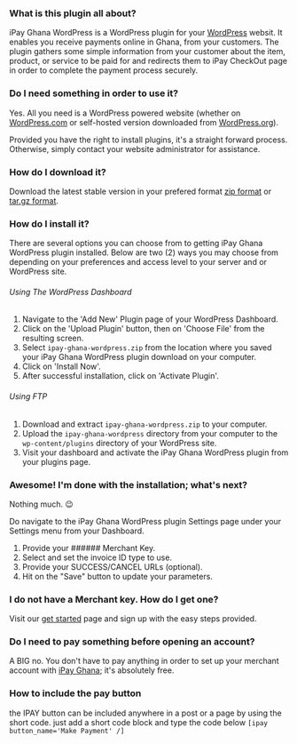 ### What is this plugin all about?
iPay Ghana WordPress is a WordPress plugin for your [WordPress](https://wordpress.org/) websit.
It enables you receive payments online in Ghana, from your customers. The plugin gathers some simple information from your customer about the item, product, or service to be paid for and redirects them to iPay CheckOut page in order to complete the payment process securely.

### Do I need something in order to use it?
Yes. All you need is a WordPress powered website (whether on [WordPress.com](https://wordpress.com/) or self-hosted version downloaded from [WordPress.org](https://wordpress.org/download/)).

Provided you have the right to install plugins, it's a straight forward process. Otherwise, simply contact your website administrator for assistance.

### How do I download it?
Download the latest stable version in your prefered format
[zip format](https://github.com/darelabs/ipay-ghana-wordpress/archive/1.0.3.zip) or [tar.gz format](https://github.com/darelabs/ipay-ghana-wordpress/archive/1.0.3.tar.gz).

### How do I install it?
There are several options you can choose from to getting iPay Ghana WordPress plugin installed.
Below are two (2) ways you may choose from depending on your preferences and access level to your server and or WordPress site.

###### Using The WordPress Dashboard

1. Navigate to the 'Add New' Plugin page of your WordPress Dashboard.
2. Click on the 'Upload Plugin' button, then on 'Choose File' from the resulting screen.
3. Select `ipay-ghana-wordpress.zip` from the location where you saved your iPay Ghana WordPress plugin download on your computer.
4. Click on 'Install Now'.
5. After successful installation, click on 'Activate Plugin'.

###### Using FTP

1. Download and extract `ipay-ghana-wordpress.zip` to your computer.
2. Upload the `ipay-ghana-wordpress` directory from your computer to the `wp-content/plugins` directory of your WordPress site.
3. Visit your dashboard and activate the iPay Ghana WordPress plugin from your plugins page.

### Awesome! I'm done with the installation; what's next?
Nothing much. 😉

Do navigate to the iPay Ghana WordPress plugin Settings page under your Settings menu from your Dashboard. 
1. Provide your ###### Merchant Key.
2. Select and set the invoice ID type to use.
3. Provide your SUCCESS/CANCEL URLs (optional).
4. Hit on the "Save" button to update your parameters.

### I do not have a Merchant key. How do I get one?
Visit our [get started](https://manage.ipaygh.com/xmanage/get-started) page and sign up with the easy steps provided.

### Do I need to pay something before opening an account?
A BIG no. You don't have to pay anything in order to set up your merchant account with [iPay Ghana](https://www.ipaygh.com); it's absolutely free.

### How to include the pay button
the IPAY button can be included anywhere in a post or a page by using the short code.
just add a short code block and type the code below
```[ipay button_name='Make Payment' /]```


